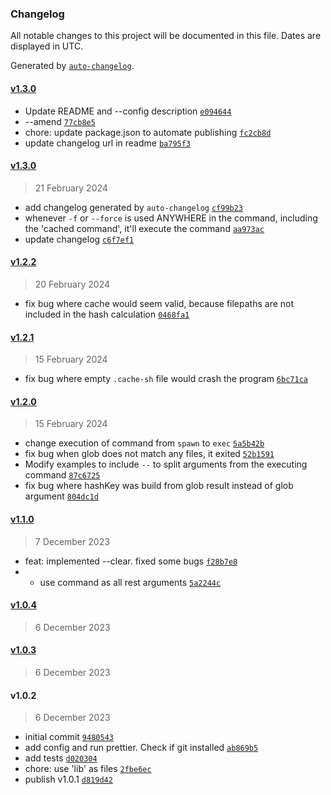 ### Changelog

All notable changes to this project will be documented in this file. Dates are displayed in UTC.

Generated by [`auto-changelog`](https://github.com/CookPete/auto-changelog).

#### [v1.3.0](https://github.com/alber70g/cache-sh/compare/v1.3.0...v1.3.0)

- Update README and --config description [`e094644`](https://github.com/alber70g/cache-sh/commit/e09464407b9fe7be1ab0f43b1f9b01f0b82966f6)
- --amend [`77cb8e5`](https://github.com/alber70g/cache-sh/commit/77cb8e5ed973e06278577097af45ca0099cd96b3)
- chore: update package.json to automate publishing [`fc2cb8d`](https://github.com/alber70g/cache-sh/commit/fc2cb8df57682c8b9d11faa1a8f4fc655ab04c38)
- update changelog url in readme [`ba795f3`](https://github.com/alber70g/cache-sh/commit/ba795f300590fd2a47a3cd303742d25b1359ca53)

#### [v1.3.0](https://github.com/alber70g/cache-sh/compare/v1.2.2...v1.3.0)

> 21 February 2024

- add changelog generated by `auto-changelog` [`cf99b23`](https://github.com/alber70g/cache-sh/commit/cf99b23ec8eebe87589200344a9a2f5af7097273)
- whenever `-f` or `--force` is used ANYWHERE in the command, including the 'cached command', it'll execute the command [`aa973ac`](https://github.com/alber70g/cache-sh/commit/aa973acce933f0c566bac61eab668c47d3ec5282)
- update changelog [`c6f7ef1`](https://github.com/alber70g/cache-sh/commit/c6f7ef18bed6b9df034af75b6cb3a8f21df6d6ef)

#### [v1.2.2](https://github.com/alber70g/cache-sh/compare/v1.2.1...v1.2.2)

> 20 February 2024

- fix bug where cache would seem valid, because filepaths are not included in the hash calculation [`0468fa1`](https://github.com/alber70g/cache-sh/commit/0468fa197948b16e879bed0a031ac918c46df675)

#### [v1.2.1](https://github.com/alber70g/cache-sh/compare/v1.2.0...v1.2.1)

> 15 February 2024

- fix bug where empty `.cache-sh` file would crash the program [`6bc71ca`](https://github.com/alber70g/cache-sh/commit/6bc71ca2330de506f8d0a54dcdd2ad20597c8209)

#### [v1.2.0](https://github.com/alber70g/cache-sh/compare/v1.1.0...v1.2.0)

> 15 February 2024

- change execution of command from `spawn` to `exec` [`5a5b42b`](https://github.com/alber70g/cache-sh/commit/5a5b42be07d5232288cff01fe0fd03f602504d7f)
- fix bug when glob does not match any files, it exited [`52b1591`](https://github.com/alber70g/cache-sh/commit/52b1591c5e57164f7f8d103da8e89e30d6cda2da)
- Modify examples to include `--` to split arguments from the executing command [`87c6725`](https://github.com/alber70g/cache-sh/commit/87c672565ed145a8032fe10295e2ff28e6f35a64)
- fix bug where hashKey was build from glob result instead of glob argument [`804dc1d`](https://github.com/alber70g/cache-sh/commit/804dc1d734c6faeeb7b308be5cdd391b30a1469f)

#### [v1.1.0](https://github.com/alber70g/cache-sh/compare/v1.0.4...v1.1.0)

> 7 December 2023

- feat: implemented --clear. fixed some bugs [`f28b7e8`](https://github.com/alber70g/cache-sh/commit/f28b7e8525b8dd1e40f8fc0abef02613fa3b8bd8)
- - use command as all rest arguments [`5a2244c`](https://github.com/alber70g/cache-sh/commit/5a2244c4c28b5880cd5909b5f7ce0914b30610d3)

#### [v1.0.4](https://github.com/alber70g/cache-sh/compare/v1.0.3...v1.0.4)

> 6 December 2023

#### [v1.0.3](https://github.com/alber70g/cache-sh/compare/v1.0.2...v1.0.3)

> 6 December 2023

#### v1.0.2

> 6 December 2023

- initial commit [`9480543`](https://github.com/alber70g/cache-sh/commit/9480543f3093fd71bf6557301c1494a70acab2ab)
- add config and run prettier. Check if git installed [`ab869b5`](https://github.com/alber70g/cache-sh/commit/ab869b552afe9cd7bfd2d3d82ea1c074ce1862cd)
- add tests [`d020304`](https://github.com/alber70g/cache-sh/commit/d020304b20704ead43a33409c724a0bd1086d9a0)
- chore: use 'lib' as files [`2fbe6ec`](https://github.com/alber70g/cache-sh/commit/2fbe6ec957940d48d1181cca7e436d676a00be8b)
- publish v1.0.1 [`d819d42`](https://github.com/alber70g/cache-sh/commit/d819d42352fc7d9e251ca8f04f7cda89e7c7ac0f)
